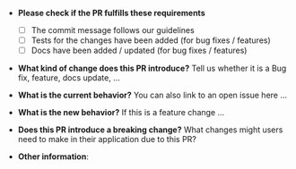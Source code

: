* **Please check if the PR fulfills these requirements**
    - [ ] The commit message follows our guidelines
    - [ ] Tests for the changes have been added (for bug fixes / features)
    - [ ] Docs have been added / updated (for bug fixes / features)

* **What kind of change does this PR introduce?** 
    Tell us whether it is a Bug fix, feature, docs update, ...

* **What is the current behavior?** 
    You can also link to an open issue here ...

* **What is the new behavior?** 
    If this is a feature change ...

* **Does this PR introduce a breaking change?** 
    What changes might users need to make in their application due to this PR?

* **Other information**:


